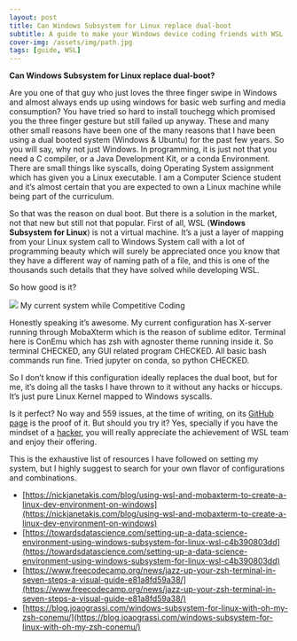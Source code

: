 ```yaml
---
layout: post
title: Can Windows Subsystem for Linux replace dual-boot
subtitle: A guide to make your Windows device coding friends with WSL
cover-img: /assets/img/path.jpg
tags: [guide, WSL]
---
```


**Can Windows Subsystem for Linux replace dual-boot?**

Are you one of that guy who just loves the three finger swipe in Windows and
almost always ends up using windows for basic web surfing and media consumption?
You have tried so hard to install touchegg which promised you the three finger
gesture but still failed up anyway. These and many other small reasons have been
one of the many reasons that I have been using a dual booted system (Windows &
Ubuntu) for the past few years. So you will say, why not just Windows. In
programming, it is just not that you need a C compiler, or a Java Development
Kit, or a conda Environment. There are small things like syscalls, doing
Operating System assignment which has given you a Linux executable. I am a
Computer Science student and it’s almost certain that you are expected to own a
Linux machine while being part of the curriculum.

So that was the reason on dual boot. But there is a solution in the market, not
that new but still not that popular. First of all, WSL (**Windows Subsystem for
Linux**) is not a virtual machine. It’s a just a layer of mapping from your
Linux system call to Windows System call with a lot of programming beauty which
will surely be appreciated once you know that they have a different way of
naming path of a file, and this is one of the thousands such details that they
have solved while developing WSL.

So how good is it?

![](https://cdn-images-1.medium.com/max/1000/1*DV36m0v0POEoSqGrPxhlqw.png)
<span class="figcaption_hack">My current system while Competitive Coding</span>

Honestly speaking it’s awesome. My current configuration has X-server running
through MobaXterm which is the reason of sublime editor. Terminal here is ConEmu
which has zsh with agnoster theme running inside it. So terminal CHECKED, any
GUI related program CHECKED. All basic bash commands run fine. Tried jupyter on
conda, so python CHECKED.

So I don’t know if this configuration ideally replaces the dual boot, but for
me, it’s doing all the tasks I have thrown to it without any hacks or hiccups.
It’s just pure Linux Kernel mapped to Windows syscalls.

Is it perfect? No way and 559 issues, at the time of writing, on its [GitHub
page](https://github.com/microsoft/WSL) is the proof of it. But should you try
it? Yes, specially if you have the mindset of a
[hacker](https://en.wikipedia.org/wiki/Hacker), you will really appreciate the
achievement of WSL team and enjoy their offering.

This is the exhaustive list of resources I have followed on setting my system,
but I highly suggest to search for your own flavor of configurations and
combinations.

* [https://nickjanetakis.com/blog/using-wsl-and-mobaxterm-to-create-a-linux-dev-environment-on-windows](https://nickjanetakis.com/blog/using-wsl-and-mobaxterm-to-create-a-linux-dev-environment-on-windows)
* [https://towardsdatascience.com/setting-up-a-data-science-environment-using-windows-subsystem-for-linux-wsl-c4b390803dd](https://towardsdatascience.com/setting-up-a-data-science-environment-using-windows-subsystem-for-linux-wsl-c4b390803dd)
* [https://www.freecodecamp.org/news/jazz-up-your-zsh-terminal-in-seven-steps-a-visual-guide-e81a8fd59a38/](https://www.freecodecamp.org/news/jazz-up-your-zsh-terminal-in-seven-steps-a-visual-guide-e81a8fd59a38/)
* [https://blog.joaograssi.com/windows-subsystem-for-linux-with-oh-my-zsh-conemu/](https://blog.joaograssi.com/windows-subsystem-for-linux-with-oh-my-zsh-conemu/)
